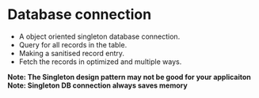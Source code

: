 Database connection
===================

* A object oriented singleton database connection.
* Query for all records in the table.
* Making a sanitised record entry.
* Fetch the records in optimized and multiple ways.

__Note: The Singleton design pattern may not be good for your applicaiton__
__Note: Singleton DB connection always saves memory__
